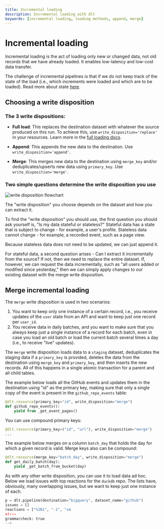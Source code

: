 ```yaml
---
title: Incremental loading
description: Incremental loading with dlt
keywords: [incremental loading, loading methods, append, merge]
---
```


# Incremental loading

Incremental loading is the act of loading only new or changed data, not old records that we have already loaded. It enables low-latency and low-cost data transfer.

The challenge of incremental pipelines is that if we do not keep track of the state of the load (i.e., which increments were loaded and which are to be loaded). Read more about state [here](state.md).

## Choosing a write disposition

### The 3 write dispositions:

- **Full load**: This replaces the destination dataset with whatever the source produced on this run. To achieve this, use `write_disposition='replace'` in your resources. Learn more in the [full loading docs](./full-loading.md).

- **Append**: This appends the new data to the destination. Use `write_disposition='append'`.

- **Merge**: This merges new data to the destination using `merge_key` and/or deduplicates/upserts new data using `primary_key`. Use `write_disposition='merge'`.

### Two simple questions determine the write disposition you use

<div style={{textAlign: 'center'}}>

![write disposition flowchart](/img/write-dispo-choice.png)

</div>

The "write disposition" you choose depends on the dataset and how you can extract it.

To find the "write disposition" you should use, the first question you should ask yourself is, "Is my data stateful or stateless?" Stateful data has a state that is subject to change - for example, a user's profile. Stateless data cannot change - for example, a recorded event, such as a page view.

Because stateless data does not need to be updated, we can just append it.

For stateful data, a second question arises - Can I extract it incrementally from the source? If not, then we need to replace the entire dataset. If, however, we can request the data incrementally, such as "all users added or modified since yesterday," then we can simply apply changes to our existing dataset with the merge write disposition.

## Merge incremental loading

The `merge` write disposition is used in two scenarios:

1. You want to keep only one instance of a certain record, i.e., you receive updates of the `user` state from an API and want to keep just one record per `user_id`.
1. You receive data in daily batches, and you want to make sure that you always keep just a single instance of a record for each batch, even in case you load an old batch or load the current batch several times a day (i.e., to receive "live" updates).

The `merge` write disposition loads data to a `staging` dataset, deduplicates the staging data if a `primary_key` is provided, deletes the data from the destination using `merge_key` and `primary_key`, and then inserts the new records. All of this happens in a single atomic transaction for a parent and all child tables.

The example below loads all the GitHub events and updates them in the destination using "id" as the primary key, making sure that only a single copy of the event is present in the `github_repo_events` table:

```python
@dlt.resource(primary_key="id", write_disposition="merge")
def github_repo_events():
    yield from _get_event_pages()
```

You can use compound primary keys:

```python
@dlt.resource(primary_key=("id", "url"), write_disposition="merge")
...
```

The example below merges on a column `batch_day` that holds the day for which a given record is valid. Merge keys also can be compound:

```python
@dlt.resource(merge_key="batch_day", write_disposition="merge")
def get_daily_batch(day):
    yield _get_batch_from_bucket(day)
```

As with any other write disposition, you can use it to load data ad hoc. Below we load issues with top reactions for the `duckdb` repo. The lists have, obviously, many overlapping issues, but we want to keep just one instance of each.

```python
p = dlt.pipeline(destination="bigquery", dataset_name="github")
issues = []
reactions = ["%2B1", "-1", "sm
<!---
grammarcheck: true
-->

